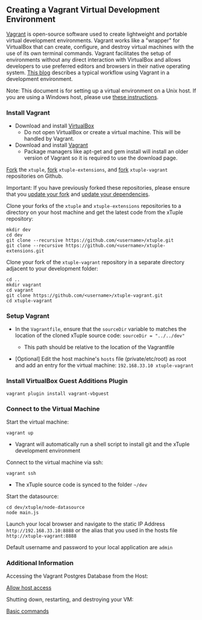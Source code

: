 ## Creating a Vagrant Virtual Development Environment ##

[Vagrant](http://docs.vagrantup.com/v2/why-vagrant/index.html) is open-source software used to create lightweight and portable virtual development environments. Vagrant works like a "wrapper" for VirtualBox that can create, configure, and destroy virtual machines with the use of its own terminal commands. Vagrant facilitates the setup of environments without any direct interaction with VirtualBox and allows developers to use preferred editors and browsers in their native operating system. [This blog](http://mitchellh.com/the-tao-of-vagrant) describes a typical workflow using Vagrant in a development environment.

Note: This document is for setting up a virtual environment on a Unix host. If you are using a Windows host,
please use [these instructions](../../wiki/Creating-a-Vagrant-Virtual-Environment-on-a-Windows-Host).

###  Install Vagrant ###

- Download and install [VirtualBox](https://www.virtualbox.org/wiki/Downloads)
  - Do not open VirtualBox or create a virtual machine. This will be handled by Vagrant.
- Download and install [Vagrant](http://www.vagrantup.com/downloads.html)
  - Package managers like apt-get and gem install will install an older version of Vagrant so it is required to use the download page.

[Fork](http://github.com/xtuple/xtuple/fork) the `xtuple`, [fork](http://github.com/xtuple/xtuple-extensions/fork)  `xtuple-extensions`, and [fork](http://github.com/xtuple/xtuple-vagrant/fork)  `xtuple-vagrant` repositories on Github.

Important: If you have previously forked these repositories, please ensure that you [update your fork](../../../xtuple/wiki/Basic-Git-Usage#wiki-merging) and [update your dependencies](../../../xtuple/wiki/Upgrading#wiki-update-stack-dependencies).

Clone your forks of the `xtuple` and `xtuple-extensions` repositories to a directory on your host machine and get the latest code from the xTuple repository:

    mkdir dev
    cd dev
    git clone --recursive https://github.com/<username>/xtuple.git
    git clone --recursive https://github.com/<username>/xtuple-extensions.git
    
Clone your fork of the `xtuple-vagrant` repository in a separate directory adjacent to your development folder:

    cd ..
    mkdir vagrant
    cd vagrant
    git clone https://github.com/<username>/xtuple-vagrant.git
    cd xtuple-vagrant

### Setup Vagrant ###

- In the `Vagrantfile`, ensure that the `sourceDir` variable to matches the location of the cloned xTuple source code: `sourceDir = "../../dev"`
  - This path should be relative to the location of the Vagrantfile

- [Optional] Edit the host machine's `hosts` file (private/etc/root) as root and add an entry for the virtual machine: `192.168.33.10 xtuple-vagrant`

### Install VirtualBox Guest Additions Plugin

    vagrant plugin install vagrant-vbguest

### Connect to the Virtual Machine ###

Start the virtual machine:

    vagrant up
    
- Vagrant will automatically run a shell script to install git and the xTuple development environment

Connect to the virtual machine via ssh:

    vagrant ssh
    
- The xTuple source code is synced to the folder `~/dev`

Start the datasource:

    cd dev/xtuple/node-datasource
    node main.js

Launch your local browser and navigate to the static IP Address `http://192.168.33.10:8888` or
the alias that you used in the hosts file `http://xtuple-vagrant:8888`

Default username and password to your local application are `admin`

### Additional Information ###

Accessing the Vagrant Postgres Database from the Host:

[Allow host access](../../wiki/Vagrant-Tips-and-Tricks#wiki-accessing-the-vagrant-postgres-database-from-the-host)

Shutting down, restarting, and destroying your VM:

[Basic commands](../../wiki/Vagrant-Tips-and-Tricks#wiki-vagrant-commands)
